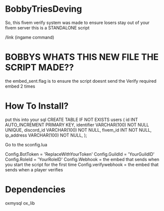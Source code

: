 # BobbyTriesDeving


So, this fivem verify system was made to ensure losers stay out of your fivem server this is a STANDALONE script

/link (ingame command)

# BOBBYS WHATS THIS NEW FILE THE SCRIPT MADE?? 

the embed_sent.flag is to ensure the script doesnt send the Verify required embed 2 times

# How To Install?

put this into your sql
CREATE TABLE IF NOT EXISTS users (
    id INT AUTO_INCREMENT PRIMARY KEY,
    identifier VARCHAR(100) NOT NULL UNIQUE,
    discord_id VARCHAR(100) NOT NULL,
    fivem_id INT NOT NULL,
    ip_address VARCHAR(100) NOT NULL,
);



 
Go to the sconfig.lua

Config.BotToken = 'ReplaceWithYourToken'
Config.GuildId = 'YourGuildID'
Config.RoleId = 'YourRoleID'
Config.Webhook = the embed that sends when you start the script for the first time
Config.verifywebhook = the embed that sends when a player verifies


 
 
# Dependencies 
oxmysql
ox_lib


